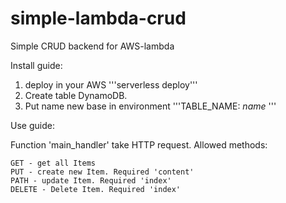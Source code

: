 # simple-lambda-crud
Simple CRUD backend for AWS-lambda


Install guide:

  1. deploy in your AWS
  '''serverless deploy'''
  2. Create table DynamoDB.
  3. Put name new base in environment
  '''TABLE_NAME: *name* '''


Use guide:

  Function 'main_handler' take HTTP request.
  Allowed methods:
  
    GET - get all Items     
    PUT - create new Item. Required 'content'      
    PATH - update Item. Required 'index'  
    DELETE - Delete Item. Required 'index'
